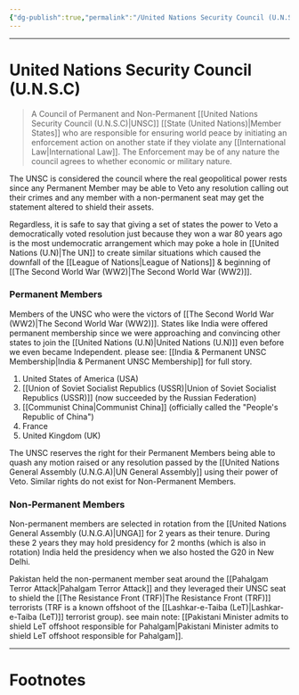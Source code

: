 ```yaml
---
{"dg-publish":true,"permalink":"/United Nations Security Council (U.N.S.C)/","tags":["Academics","politics"]}
---
```



---
# United Nations Security Council (U.N.S.C)
> A Council of Permanent and Non-Permanent [[United Nations Security Council (U.N.S.C)\|UNSC]] [[State (United Nations)\|Member States]] who are responsible for ensuring world peace by initiating an enforcement action on another state if they violate any [[International Law\|International Law]]. The Enforcement may be of any nature the council agrees to whether economic or military nature.

The UNSC is considered the council where the real geopolitical power rests since any Permanent Member may be able to Veto any resolution calling out their crimes and any  member with a non-permanent seat may get the statement altered to shield their assets.

Regardless, it is safe to say that giving a set of states the power to Veto a democratically voted resolution just because they won a war 80 years ago is the most undemocratic arrangement which may poke a hole in [[United Nations (U.N)\|The UN]] to create similar situations which caused the downfall of the [[League of Nations\|League of Nations]] & beginning of [[The Second World War (WW2)\|The Second World War (WW2)]].

### Permanent Members
Members of the UNSC who were the victors of [[The Second World War (WW2)\|The Second World War (WW2)]].
States like India were offered permanent membership since we were approaching and convincing other states to join the [[United Nations (U.N)\|United Nations (U.N)]] even before we even became Independent.
please see: [[India & Permanent UNSC Membership\|India & Permanent UNSC Membership]] for full story.

1. United States of America (USA)
2. [[Union of Soviet Socialist Republics (USSR)\|Union of Soviet Socialist Republics (USSR)]] (now succeeded by the Russian Federation)
3. [[Communist China\|Communist China]] (officially called the "People's Republic of China")
4. France
5. United Kingdom (UK)

The UNSC reserves the right for their Permanent Members being able to quash any motion raised or any resolution passed by the [[United Nations General Assembly (U.N.G.A)\|UN General Assembly]] using their power of Veto. 
Similar rights do not exist for Non-Permanent Members.

### Non-Permanent Members
Non-permanent members are selected in rotation from the [[United Nations General Assembly (U.N.G.A)\|UNGA]] for 2 years as their tenure.
During these 2 years they may hold presidency for 2 months (which is also in rotation)
India held the presidency when we also hosted the G20 in New Delhi.

Pakistan held the non-permanent member seat around the [[Pahalgam Terror Attack\|Pahalgam Terror Attack]] and they leveraged their UNSC seat to shield the [[The Resistance Front (TRF)\|The Resistance Front (TRF)]] terrorists (TRF is a known offshoot of the [[Lashkar-e-Taiba (LeT)\|Lashkar-e-Taiba (LeT)]] terrorist group).
see main note: [[Pakistani Minister admits to shield LeT offshoot responsible for Pahalgam\|Pakistani Minister admits to shield LeT offshoot responsible for Pahalgam]].



---
# Footnotes